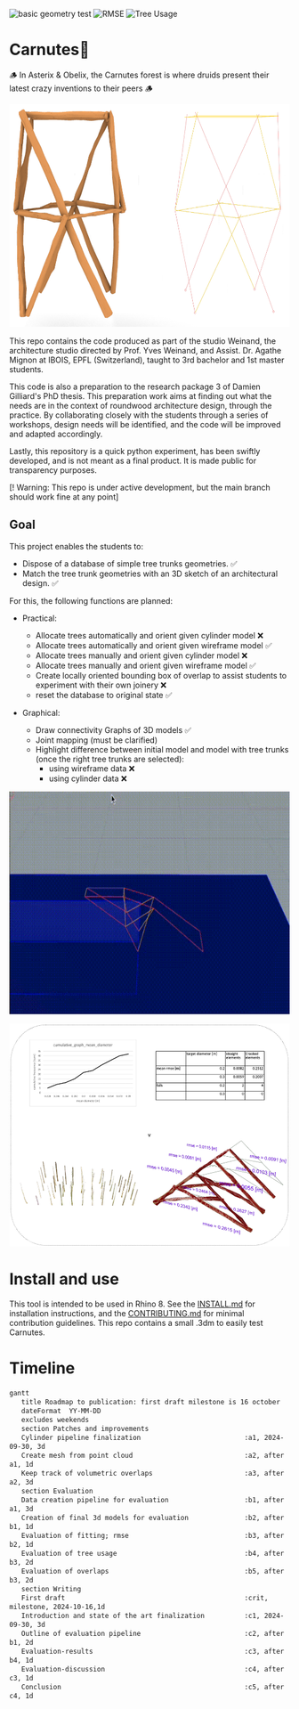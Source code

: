 ![basic geometry test](https://github.com/ibois-epfl/Carnutes/actions/workflows/test_geo_basics.yml/badge.svg)
![RMSE](https://img.shields.io/badge/RMSE-0.009386021281659763-c7a8ad)
![Tree Usage](https://img.shields.io/badge/Tree_Usage-0.6148631128778858-c7a8ad)

# Carnutes🌳

🪵 In Asterix & Obelix, the Carnutes forest is where druids present their latest crazy inventions to their peers 🪵

<p align="center"> <img src="./assets/images/Carnutes_illustration_17_09_2024.png" height="400" />

This repo contains the code produced as part of the studio Weinand, the architecture studio directed by Prof. Yves Weinand, and Assist. Dr. Agathe Mignon at IBOIS, EPFL (Switzerland), taught to 3rd bachelor and 1st master students.

This code is also a preparation to the research package 3 of Damien Gilliard's PhD thesis. This preparation work aims at finding out what the needs are in the context of roundwood architecture design, through the practice. By collaborating closely with the students through  a series of workshops, design needs will be identified, and the code will be improved and adapted accordingly.

Lastly, this repository is a quick python experiment, has been swiftly developed, and is not meant as a final product. It is made public for transparency purposes.

[! Warning:  This repo is under active development, but the main branch should work fine at any point]

## Goal

 This project enables the students to:
- Dispose of a database of simple tree trunks geometries. ✅
- Match the tree trunk geometries with an 3D sketch of an architectural design. ✅

For this, the following functions are planned:

- Practical:
    - Allocate trees automatically and orient given cylinder model ❌
    - Allocate trees automatically and orient given wireframe model ✅
    - Allocate trees manually and orient given cylinder model ❌
    - Allocate trees manually and orient given wireframe model ✅
    - Create locally oriented bounding box of overlap to assist students to experiment with their own joinery ❌
    - reset the database to original state ✅

- Graphical:
    - Draw connectivity Graphs of 3D models ✅
    - Joint mapping (must be clarified)
    - Highlight difference between initial model and model with tree trunks (once the right tree trunks are selected):
        - using wireframe data ❌
        - using cylinder data ❌

<p align="center">
    <img src="./assets/images/07_09_2024_demo_Carnutes.gif" height="400" />

<p align="center">
    <img src="./assets/images/05_09_2024_Carnutes_eval.png" height="400" >

# Install and use
This tool is intended to be used in Rhino 8.
See the [INSTALL.md](./INSTALL.md) for installation instructions, and the [CONTRIBUTING.md](./CONTRIBUTING.md) for minimal contribution guidelines. This repo contains a small .3dm to easily test Carnutes.
 # Timeline
 ```mermaid
gantt
    title Roadmap to publication: first draft milestone is 16 october
    dateFormat  YY-MM-DD
    excludes weekends
    section Patches and improvements
    Cylinder pipeline finalization                          :a1, 2024-09-30, 3d
    Create mesh from point cloud                            :a2, after a1, 1d
    Keep track of volumetric overlaps                       :a3, after a2, 3d
    section Evaluation
    Data creation pipeline for evaluation                   :b1, after a1, 3d
    Creation of final 3d models for evaluation              :b2, after b1, 1d
    Evaluation of fitting; rmse                             :b3, after b2, 1d
    Evaluation of tree usage                                :b4, after b3, 2d
    Evaluation of overlaps                                  :b5, after b3, 2d
    section Writing
    First draft                                             :crit, milestone, 2024-10-16,1d
    Introduction and state of the art finalization          :c1, 2024-09-30, 3d
    Outline of evaluation pipeline                          :c2, after b1, 2d
    Evaluation-results                                      :c3, after b4, 1d
    Evaluation-discussion                                   :c4, after c3, 1d
    Conclusion                                              :c5, after c4, 1d

 ```
